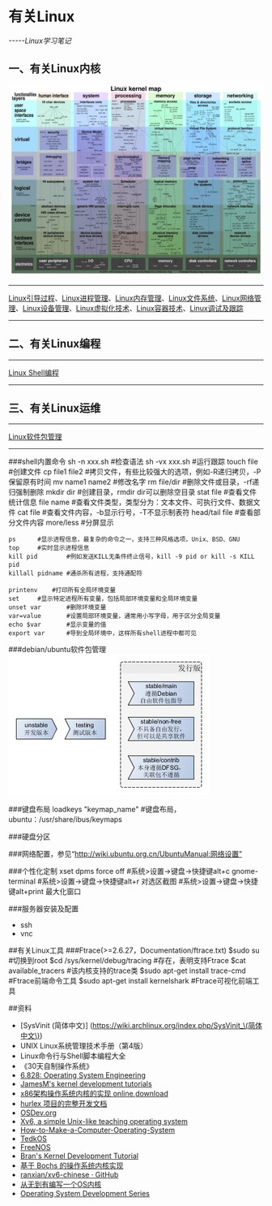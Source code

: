 # 有关Linux
*-----Linux学习笔记*

## 一、有关Linux内核

![linux-kernel-map](doc/linux-kernel-map.jpg)

---

[Linux引导过程](./Linux引导过程.md)、[Linux进程管理](./Linux进程管理.md)、[Linux内存管理](./Linux内存管理.md)、[Linux文件系统](./Linux文件系统.md)、[Linux网络管理](./Linux网络管理.md)、[Linux设备管理](./Linux设备管理.md)、[Linux虚拟化技术](./Linux虚拟化技术.md)、[Linux容器技术](./Linux容器技术.md)、[Linux调试及跟踪](./Linux工具集.md)

---

## 二、有关Linux编程

---

[Linux Shell编程](./Linux—Shell编程.md)

---

## 三、有关Linux运维

---

[Linux软件包管理](./Linux软件包管理.md)
	
---

###shell内置命令
    sh -n xxx.sh       	#检查语法
	sh -vx xxx.sh		#运行跟踪
	touch file			#创建文件
	cp file1 file2				#拷贝文件，有些比较强大的选项，例如-R递归拷贝，-P保留原有时间
    mv name1 name2		#修改名字
    rm 	 file/dir		#删除文件或目录，-rf递归强制删除
	mkdir dir		#创建目录，rmdir dir可以删除空目录
    stat file		#查看文件统计信息
    file name		#查看文件类型，类型分为：文本文件、可执行文件、数据文件
    cat file		#查看文件内容，-b显示行号，-T不显示制表符
    head/tail file		#查看部分文件内容
    more/less		#分屏显示

	ps		#显示进程信息，最复杂的命令之一，支持三种风格选项，Unix、BSD、GNU
	top		#实时显示进程信息
    kill pid		#例如发送KILL无条件终止信号，kill -9 pid or kill -s KILL pid
    killall pidname	#通杀所有进程，支持通配符

	printenv	#打印所有全局环境变量
	set		#显示特定进程所有变量，包括局部环境变量和全局环境变量
    unset var		#删除环境变量
    var=value		#设置局部环境变量，通常用小写字母，用于区分全局变量
    echo $var		#显示变量的值
    export var		#导到全局环境中，这样所有shell进程中都可见

###debian/ubuntu软件包管理
![debian软件分发等级制度](doc/debian软件分发等级制度.png)

###键盘布局
	loadkeys "keymap_name"		#键盘布局，ubuntu：/usr/share/ibus/keymaps

###硬盘分区

###网络配置，参见“http://wiki.ubuntu.org.cn/UbuntuManual:网络设置”

###个性化定制
    xset dpms force off #系统>设置->键盘->快捷键alt+c
    gnome-terminal      #系统>设置->键盘->快捷键alt+r
    对选区截图           #系统>设置->键盘->快捷键alt+print
    最大化窗口
    
###服务器安装及配置
- ssh
- vnc

##有关Linux工具
###Ftrace(>=2.6.27，Documentation/ftrace.txt)
	$sudo su							#切换到root
    $cd /sys/kernel/debug/tracing		#存在，表明支持Ftrace
    $cat available_tracers				#该内核支持的trace类
    $sudo apt-get install trace-cmd		#Ftrace前端命令工具
    $sudo apt-get install kernelshark	#Ftrace可视化前端工具

##资料
- [SysVinit (简体中文)] (https://wiki.archlinux.org/index.php/SysVinit_\(简体中文\))
- UNIX Linux系统管理技术手册（第4版）
- Linux命令行与Shell脚本编程大全
- 《30天自制操作系统》
- [6.828: Operating System Engineering](https://pdos.csail.mit.edu/6.828/2011/schedule.html)
- [JamesM's kernel development tutorials](http://johnvidler.co.uk/mirror/jamesm-kernel-tutorial/tutorial_html/)
- [x86架构操作系统内核的实现 online](http://wiki.0xffffff.org/),[download](https://github.com/hurley25/Hurlex-II)
- [hurlex 项目的完整开发文档](http://hurlex.0xffffff.org/)
- [OSDev.org](http://wiki.osdev.org/Main_Page)
- [Xv6, a simple Unix-like teaching operating system](https://pdos.csail.mit.edu/6.828/2012/xv6.html)
- [How-to-Make-a-Computer-Operating-System](https://github.com/SamyPesse/How-to-Make-a-Computer-Operating-System)
- [TedkOS](https://github.com/TakefiveInteractive/TedkOS)
- [FreeNOS](https://github.com/lordsergio/FreeNOS)
- [Bran's Kernel Development Tutorial](http://www.osdever.net/bkerndev/Docs/gettingstarted.htm)
- [基于 Bochs 的操作系统内核实现](http://fleurer-lee.com/paper.html)
- [ranxian/xv6-chinese · GitHub](https://github.com/ranxian/xv6-chinese)
- [从无到有编写一个OS内核](http://www.ilovecl.com/2015/09/15/os_redleaf/)
- [Operating System Development Series](http://www.brokenthorn.com/Resources/OSDevIndex.html)